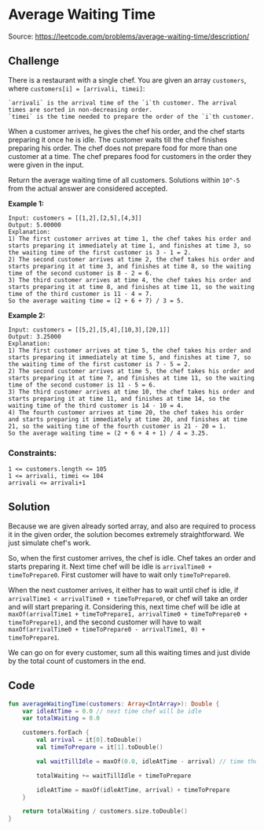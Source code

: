 # Average Waiting Time
Source: https://leetcode.com/problems/average-waiting-time/description/

## Challenge

There is a restaurant with a single chef. You are given an array `customers`, where `customers[i] = [arrivali, timei]`:

    `arrivali` is the arrival time of the `i`th customer. The arrival times are sorted in non-decreasing order.
    `timei` is the time needed to prepare the order of the `i`th customer.

When a customer arrives, he gives the chef his order, and the chef starts preparing it once he is idle. The customer waits till the chef finishes preparing his order. The chef does not prepare food for more than one customer at a time. The chef prepares food for customers in the order they were given in the input.

Return the average waiting time of all customers. Solutions within `10^-5` from the actual answer are considered accepted.

__Example 1:__

    Input: customers = [[1,2],[2,5],[4,3]]
    Output: 5.00000
    Explanation:
    1) The first customer arrives at time 1, the chef takes his order and starts preparing it immediately at time 1, and finishes at time 3, so the waiting time of the first customer is 3 - 1 = 2.
    2) The second customer arrives at time 2, the chef takes his order and starts preparing it at time 3, and finishes at time 8, so the waiting time of the second customer is 8 - 2 = 6.
    3) The third customer arrives at time 4, the chef takes his order and starts preparing it at time 8, and finishes at time 11, so the waiting time of the third customer is 11 - 4 = 7.
    So the average waiting time = (2 + 6 + 7) / 3 = 5.

__Example 2:__

    Input: customers = [[5,2],[5,4],[10,3],[20,1]]
    Output: 3.25000
    Explanation:
    1) The first customer arrives at time 5, the chef takes his order and starts preparing it immediately at time 5, and finishes at time 7, so the waiting time of the first customer is 7 - 5 = 2.
    2) The second customer arrives at time 5, the chef takes his order and starts preparing it at time 7, and finishes at time 11, so the waiting time of the second customer is 11 - 5 = 6.
    3) The third customer arrives at time 10, the chef takes his order and starts preparing it at time 11, and finishes at time 14, so the waiting time of the third customer is 14 - 10 = 4.
    4) The fourth customer arrives at time 20, the chef takes his order and starts preparing it immediately at time 20, and finishes at time 21, so the waiting time of the fourth customer is 21 - 20 = 1.
    So the average waiting time = (2 + 6 + 4 + 1) / 4 = 3.25.

### Constraints:

    1 <= customers.length <= 105
    1 <= arrivali, timei <= 104
    arrivali <= arrivali+1

## Solution

Because we are given already sorted array, and also are required to process it in the given order, the solution becomes extremely straightforward. We just simulate chef's work.

So, when the first customer arrives, the chef is idle. Chef takes an order and starts preparing it. Next time chef will be idle is `arrivalTime0 + timeToPrepare0`. First customer will have to wait only `timeToPrepare0`.

When the next customer arrives, it either has to wait until chef is idle, if `arrivalTime1 < arrivalTime0 + timeToPrepare0`, or chef will take an order and will start preparing it. Considering this, next time chef will be idle at `maxOf(arrivalTime1 + timeToPrepare1, arrivalTime0 + timeToPrepare0 + timeToPrepare1)`, and the second customer will have to wait `maxOf(arrivalTime0 + timeToPrepare0 - arrivalTime1, 0) + timeToPrepare1`.

We can go on for every customer, sum all this waiting times and just divide by the total count of customers in the end.

## Code

```Kotlin
fun averageWaitingTime(customers: Array<IntArray>): Double {
    var idleAtTime = 0.0 // next time chef will be idle
    var totalWaiting = 0.0

    customers.forEach {
        val arrival = it[0].toDouble()
        val timeToPrepare = it[1].toDouble()

        val waitTillIdle = maxOf(0.0, idleAtTime - arrival) // time the customer has to wait until chef is idle

        totalWaiting += waitTillIdle + timeToPrepare

        idleAtTime = maxOf(idleAtTime, arrival) + timeToPrepare
    }

    return totalWaiting / customers.size.toDouble()
}
```
